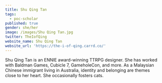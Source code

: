 ```yaml
---
title: Shu Qing Tan
tags:
  - poc-scholar
published: true
gender: she/her
image: /images/Shu Qing Tan.jpg
twitter: TheIofQing
website_name: Shu Qing Tan
website_url: 'https://the-i-of-qing.carrd.co/'
---
```


Shu Qing Tan is an ENNIE award-winning TTRPG designer. She has worked with Baldman Games, Cubicle 7, GameholeCon, and more. As a Malaysian Chinese immigrant living in Australia, identity and belonging are themes close to her heart. She occasionally fosters cats.
